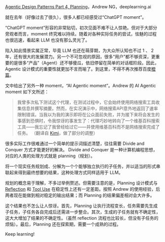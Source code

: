 [Agentic Design Patterns Part 4, Planning](https://www.deeplearning.ai/the-batch/agentic-design-patterns-part-4-planning/?ref=dl-staging-website.ghost.io)，Andrew NG，deeplearning.ai

就在去年（好像过去了很久），很多人都已经感受过“ChatGPT moment”。

“ChatGPT moment”形容的非常贴切，初次见面不难不让人惊艳。但对于大部分旁观者而言，moment 终究难以持续。随着对各种实际任务的尝试，怯魅的过程也很迅速，看起来 LLM 也没有那么灵光了。

陷入如此情景实属正常，毕竟 LLM 也还在萌芽期，为大众所认知也不过 1 、 2 年，还有很大的发展潜力。另一个不可忽视的原因，很多“用户”都不够资深，更重要的是很多“产品”（Agent）还不够傻瓜，依旧停留在简单的对话框阶段。因此，Agentic 设计模式的重要性就更加不言而喻了。到这里，不得不再次推荐百度[橙篇](https://cp.baidu.com/)。

文中给出了另外一种 moment，“AI Agentic moment”。Andrew 的 AI Agentic moment 如下文所述：

> 我曾多次私下测试这个代理，在测试过程中，它会始终使用网络搜索工具收集信息并撰写摘要。然而，在实况演示中，网络搜索API意外地返回了速率限制错误。当我以为我的演示即将在公众面前失败，并为接下来将会发生的事感到恐惧时，令我惊讶的事发生了：代理巧妙地转向了一个维基百科搜索工具——我忘记了我曾经给过它——并使用维基百科而不是网络搜索完成了任务。
> （翻译自 [Kimi](https://kimi.moonshot.cn/)，做了部分的调整）

很多实际工作很难通过一个简单的提示词描述清楚，往往需要 Divide and Conquer 方式才能更好的解决。 Divide and Conquer 是一种计算机编程思想，对应的人类的处理方式就是 planning（规划）。

将一个现实任务规划成、分解为一个个能够独立执行的子任务，并以适当的形式串联起来得到最终想要的结果，这种处理方式同样适用于 LLM。

规划的概念易于理解，不多过举例赘述。但需要注意的是，Planning 设计模式与 [Reflection](https://mp.weixin.qq.com/s/wykc0X22Rm9oJGBfOxNjWg) 和 [Tool Use]() 在稳定性上还有一定差距。按照 Andrew 的使用经验，后两者现在能做到相对稳定的输出结果；而 Planning 的结果偏差相对会大许多。

这个结果也不怎么让人惊讶。首先，Planning 让执行流程变长，任务需要先生成子任务，子任务各自完成后还需进一步整合。其次，生成的子任务就有不确定性，这大大增加了结果的不确定性。（虽然 reflection 流程也比较长，但没有子任务的烦恼）。最后，Planning 还在探索期，需要一个成熟的过程。

Keep learning!




